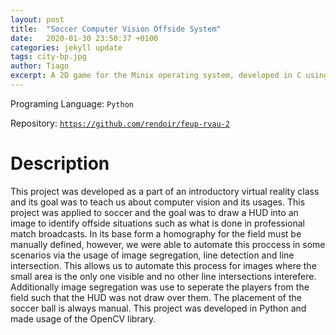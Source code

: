 ```yaml
---
layout: post
title:  "Soccer Computer Vision Offside System"
date:   2020-01-30 23:50:37 +0100
categories: jekyll update
tags: city-bp.jpg
author: Tiago
excerpt: A 2D game for the Minix operating system, developed in C using only the C standard library and Minix's OS API.
---
```


Programing Language: `Python`

Repository: [`https://github.com/rendoir/feup-rvau-2`](https://github.com/rendoir/feup-rvau-2)

# Description

This project was developed as a part of an introductory virtual reality class and its goal was to teach us about computer vision and its usages. This project was applied to soccer and the goal was to draw a HUD into an image to identify offside situations such as what is done in professional match broadcasts. In its base form a homography for the field must be manually defined, however, we were able to automate this proccess in some scenarios via the usage of image segregation, line detection and line intersection. This allows us to automate this process for images where the small area is the only one visible and no other line intersections interefere. Additionally image segregation was use to seperate the players from the field such that the HUD was not draw over them. The placement of the soccer ball is always manual. This project was developed in Python and made usage of the OpenCV library.